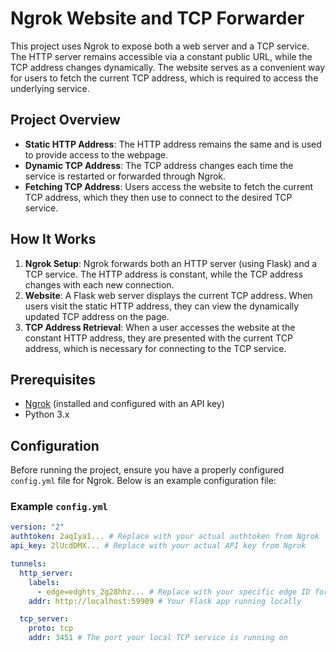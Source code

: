 # Ngrok Website and TCP Forwarder

This project uses Ngrok to expose both a web server and a TCP service. The HTTP server remains accessible via a constant public URL, while the TCP address changes dynamically. The website serves as a convenient way for users to fetch the current TCP address, which is required to access the underlying service.

## Project Overview

- **Static HTTP Address**: The HTTP address remains the same and is used to provide access to the webpage.
- **Dynamic TCP Address**: The TCP address changes each time the service is restarted or forwarded through Ngrok.
- **Fetching TCP Address**: Users access the website to fetch the current TCP address, which they then use to connect to the desired TCP service.

## How It Works

1. **Ngrok Setup**: Ngrok forwards both an HTTP server (using Flask) and a TCP service. The HTTP address is constant, while the TCP address changes with each new connection.
2. **Website**: A Flask web server displays the current TCP address. When users visit the static HTTP address, they can view the dynamically updated TCP address on the page.
3. **TCP Address Retrieval**: When a user accesses the website at the constant HTTP address, they are presented with the current TCP address, which is necessary for connecting to the TCP service.

## Prerequisites

- [Ngrok](https://ngrok.com/) (installed and configured with an API key)
- Python 3.x

## Configuration

Before running the project, ensure you have a properly configured `config.yml` file for Ngrok. Below is an example configuration file:

### Example `config.yml`

```yaml
version: "2"
authtoken: 2aqIya1... # Replace with your actual authtoken from Ngrok
api_key: 2lUcdDMX... # Replace with your actual API key from Ngrok

tunnels:
  http_server:
    labels:
      - edge=edghts_2g28hhz... # Replace with your specific edge ID for HTTP
    addr: http://localhost:59909 # Your Flask app running locally

  tcp_server:
    proto: tcp
    addr: 3451 # The port your local TCP service is running on
```
